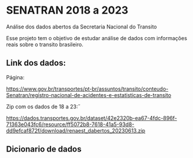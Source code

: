 # SENATRAN 2018 a 2023
Análise dos dados abertos da Secretaria Nacional do Transito

Esse projeto tem o objetivo de estudar análise de dados com informações reais sobre o transito brasileiro.

## Link dos dados: 

Página:

https://www.gov.br/transportes/pt-br/assuntos/transito/conteudo-Senatran/registro-nacional-de-acidentes-e-estatisticas-de-transito

Zip com os dados de 18 a 23:˝

https://dados.transportes.gov.br/dataset/42e2320b-ea67-4fdc-896f-71363e043fc6/resource/ff5072b8-7618-41a5-93d8-dd9efcaf872f/download/renaest_dabertos_20230613.zip

## Dicionario de dados
